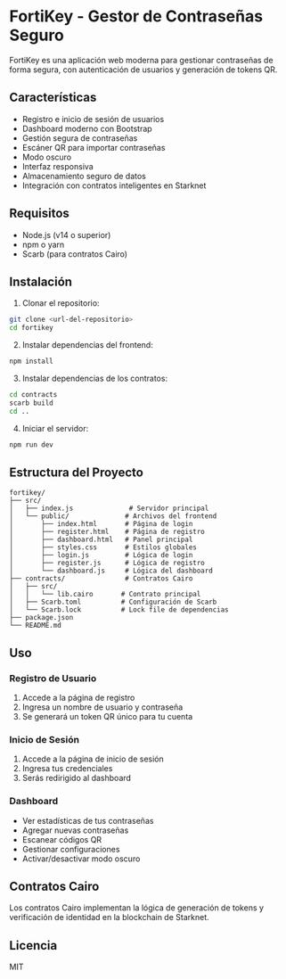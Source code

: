 # FortiKey - Gestor de Contraseñas Seguro

FortiKey es una aplicación web moderna para gestionar contraseñas de forma segura, con autenticación de usuarios y generación de tokens QR.

## Características

- Registro e inicio de sesión de usuarios
- Dashboard moderno con Bootstrap
- Gestión segura de contraseñas
- Escáner QR para importar contraseñas
- Modo oscuro
- Interfaz responsiva
- Almacenamiento seguro de datos
- Integración con contratos inteligentes en Starknet

## Requisitos

- Node.js (v14 o superior)
- npm o yarn
- Scarb (para contratos Cairo)

## Instalación

1. Clonar el repositorio:
```bash
git clone <url-del-repositorio>
cd fortikey
```

2. Instalar dependencias del frontend:
```bash
npm install
```

3. Instalar dependencias de los contratos:
```bash
cd contracts
scarb build
cd ..
```

4. Iniciar el servidor:
```bash
npm run dev
```

## Estructura del Proyecto

```
fortikey/
├── src/
│   ├── index.js              # Servidor principal
│   └── public/              # Archivos del frontend
│       ├── index.html       # Página de login
│       ├── register.html    # Página de registro
│       ├── dashboard.html   # Panel principal
│       ├── styles.css       # Estilos globales
│       ├── login.js         # Lógica de login
│       ├── register.js      # Lógica de registro
│       └── dashboard.js     # Lógica del dashboard
├── contracts/               # Contratos Cairo
│   ├── src/
│   │   └── lib.cairo       # Contrato principal
│   ├── Scarb.toml          # Configuración de Scarb
│   └── Scarb.lock          # Lock file de dependencias
├── package.json
└── README.md
```

## Uso

### Registro de Usuario

1. Accede a la página de registro
2. Ingresa un nombre de usuario y contraseña
3. Se generará un token QR único para tu cuenta

### Inicio de Sesión

1. Accede a la página de inicio de sesión
2. Ingresa tus credenciales
3. Serás redirigido al dashboard

### Dashboard

- Ver estadísticas de tus contraseñas
- Agregar nuevas contraseñas
- Escanear códigos QR
- Gestionar configuraciones
- Activar/desactivar modo oscuro

## Contratos Cairo

Los contratos Cairo implementan la lógica de generación de tokens y verificación de identidad en la blockchain de Starknet.

## Licencia

MIT 